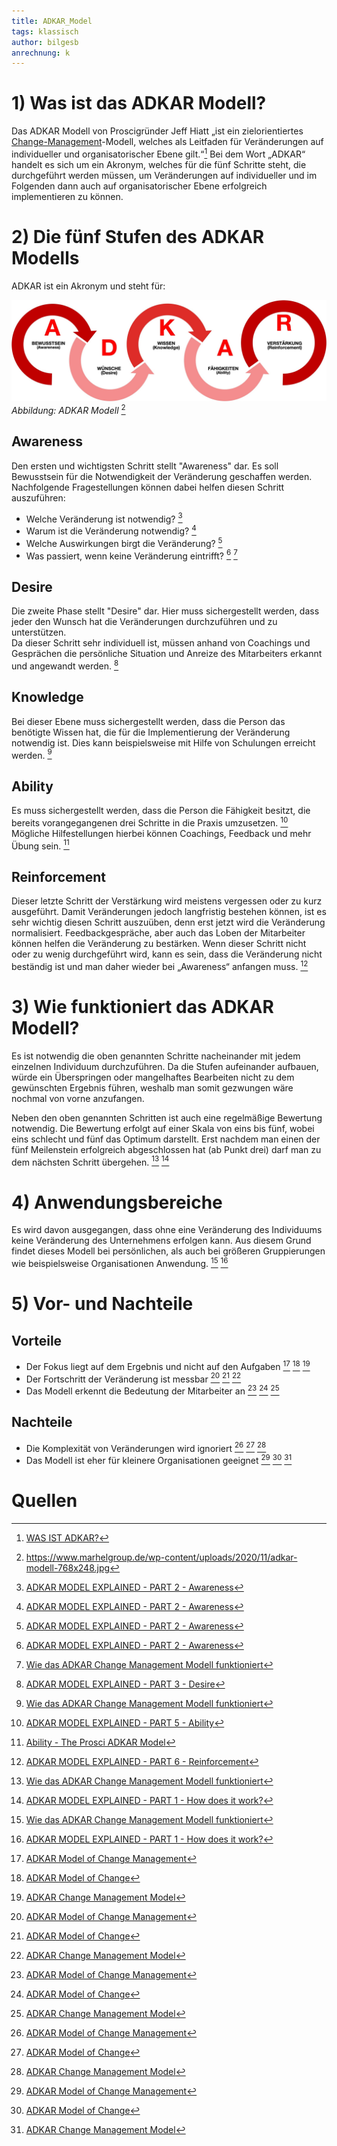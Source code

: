 ```yaml
---
title: ADKAR_Model
tags: klassisch
author: bilgesb
anrechnung: k
---
```

# 1) Was ist das ADKAR Modell?
Das ADKAR Modell von Proscigründer Jeff Hiatt „ist ein zielorientiertes [Change-Management](https://github.com/ManagingProjectsSuccessfully/ManagingProjectsSuccessfully.github.io/tree/main/kb/Change_Management.md)-Modell, welches als Leitfaden für Veränderungen auf individueller und organisatorischer Ebene gilt.“[^1] 
Bei dem Wort „ADKAR“ handelt es sich um ein Akronym, welches für die fünf Schritte steht, die durchgeführt werden müssen, um Veränderungen auf individueller und im Folgenden dann auch auf organisatorischer Ebene erfolgreich implementieren zu können. 
# 2) Die fünf Stufen des ADKAR Modells
ADKAR ist ein Akronym und steht für: 

![Beispielabbildung](ADKAR_Model/adkar-modell.jpg)
*Abbildung: ADKAR Modell* [^2]

## Awareness
Den ersten und wichtigsten Schritt stellt "Awareness" dar. Es soll Bewusstsein für die Notwendigkeit der Veränderung geschaffen werden.
Nachfolgende Fragestellungen können dabei helfen diesen Schritt auszuführen:

- Welche Veränderung ist notwendig? [^3]
- Warum ist die Veränderung notwendig? [^3]
- Welche Auswirkungen birgt die Veränderung? [^3]
- Was passiert, wenn keine Veränderung eintrifft? [^3] [^4]


## Desire 

Die zweite Phase stellt "Desire" dar. Hier muss sichergestellt werden, dass jeder den Wunsch hat die Veränderungen durchzuführen und zu unterstützen.  
Da dieser Schritt sehr individuell ist, müssen anhand von Coachings und Gesprächen die persönliche Situation und Anreize des Mitarbeiters erkannt und angewandt werden. [^5]


## Knowledge

Bei dieser Ebene muss sichergestellt werden, dass die Person das benötigte Wissen hat, die für die Implementierung der Veränderung notwendig ist. Dies kann beispielsweise mit Hilfe von Schulungen erreicht werden. [^4]


## Ability

Es muss sichergestellt werden, dass die Person die Fähigkeit besitzt, die bereits vorangegangenen drei Schritte in die Praxis umzusetzen. [^6] Mögliche Hilfestellungen hierbei können Coachings, Feedback und mehr Übung sein. [^7]


## Reinforcement

Dieser letzte Schritt der Verstärkung wird meistens vergessen oder zu kurz ausgeführt. Damit Veränderungen jedoch langfristig bestehen können, ist es sehr wichtig diesen Schritt auszuüben, denn erst jetzt wird die Veränderung normalisiert. 
Feedbackgespräche, aber auch das Loben der Mitarbeiter können helfen die Veränderung zu bestärken. 
Wenn dieser Schritt nicht oder zu wenig durchgeführt wird, kann es sein, dass die Veränderung nicht beständig ist und man daher wieder bei „Awareness“ anfangen muss. [^8]


# 3) Wie funktioniert das ADKAR Modell?

Es ist notwendig die oben genannten Schritte nacheinander mit jedem einzelnen Individuum durchzuführen. Da die Stufen aufeinander aufbauen, würde ein Überspringen oder mangelhaftes Bearbeiten nicht zu dem gewünschten Ergebnis führen, weshalb man somit gezwungen wäre nochmal von vorne anzufangen. 

Neben den oben genannten Schritten ist auch eine regelmäßige Bewertung notwendig. Die Bewertung erfolgt auf einer Skala von eins bis fünf, wobei eins schlecht und fünf das Optimum darstellt. Erst nachdem man einen der fünf Meilenstein erfolgreich abgeschlossen hat (ab Punkt drei) darf man zu dem nächsten Schritt übergehen. [^4] [^9]

# 4) Anwendungsbereiche

Es wird davon ausgegangen, dass ohne eine Veränderung des Individuums keine Veränderung des Unternehmens erfolgen kann. Aus diesem Grund findet dieses Modell bei persönlichen, als auch bei größeren Gruppierungen wie beispielsweise Organisationen Anwendung. [^4] [^9]


# 5) Vor- und Nachteile

## Vorteile 

- Der Fokus liegt auf dem Ergebnis und nicht auf den Aufgaben [^10] [^11] [^12]
- Der Fortschritt der Veränderung ist messbar [^10] [^11] [^12]
- Das Modell erkennt die Bedeutung der Mitarbeiter an [^10] [^11] [^12]

 
## Nachteile

- Die Komplexität von Veränderungen wird ignoriert [^10] [^11] [^12]
- Das Modell ist eher für kleinere Organisationen geeignet [^10] [^11] [^12]
 

 
# Quellen

[^1]: [WAS IST ADKAR?](https://www.tiba-prosci.com/was-ist-adkar/)
[^2]: https://www.marhelgroup.de/wp-content/uploads/2020/11/adkar-modell-768x248.jpg
[^3]: [ADKAR MODEL EXPLAINED - PART 2 - Awareness](https://youtube.com/watch?v=PwwoyzVfsS8)
[^4]: [Wie das ADKAR Change Management Modell funktioniert](https://mind-force.de/vertrieb/wie-das-adkar-change-management-modell-funktioniert/)
[^5]: [ADKAR MODEL EXPLAINED - PART 3 - Desire](https://youtube.com/watch?v=LNT3Rxci-hU)
[^6]: [ADKAR MODEL EXPLAINED - PART 5 - Ability](https://youtube.com/watch?v=XvIYdQ8Bp5k)
[^7]: [Ability - The Prosci ADKAR Model](https://www.prosci.com/resources/articles/adkar-model-ability)
[^8]: [ADKAR MODEL EXPLAINED - PART 6 - Reinforcement](https://youtube.com/watch?v=QQjyfN7XoQE)
[^9]: [ADKAR MODEL EXPLAINED - PART 1 - How does it work?](https://youtube.com/watch?v=Bg5dy1pFdzg)
[^10]: [ADKAR Model of Change Management](http://changemanagementinsight.com/adkar-model-of-change-management/)
[^11]: [ADKAR Model of Change](https://expertprogrammanagement.com/2018/02/adkar-model-of-change/)
[^12]: [ADKAR Change Management Model](https://www.youtube.com/watch?v=oMiI59NMO2Q)
